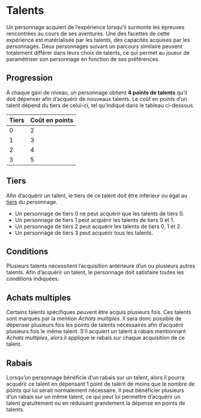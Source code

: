 # Talents

Un personnage acquiert de l’expérience lorsqu’il surmonte les épreuves rencontrées au cours de ses aventures. Une des facettes de cette expérience est matérialisée par les talents, des capacités acquises par les personnages. Deux personnages suivant un parcours similaire peuvent totalement différer dans leurs choix de talents, ce qui permet au joueur de paramétriser son personnage en fonction de ses préférences.

## Progression

À chaque gain de niveau, un personnage obtient **4 points de talents** qu’il doit dépenser afin d’acquérir de nouveaux talents. Le coût en points d’un talent dépend du tiers de celui-ci, tel qu’indiqué dans le tableau ci-dessous.

| Tiers | Coût en points |
| ----- | -------------- |
| 0     | 2              |
| 1     | 3              |
| 2     | 4              |
| 3     | 5              |

## Tiers

Afin d’acquérir un talent, le tiers de ce talent doit être inférieur ou égal au [tiers](/docs/tiers.md) du personnage.

- Un personnage de tiers 0 ne peut acquérir que les talents de tiers 0.
- Un personnage de tiers 1 peut acquérir les talents de tiers 0 et 1.
- Un personnage de tiers 2 peut acquérir les talents de tiers 0, 1 et 2.
- Un personnage de tiers 3 peut acquérir tous les talents.

## Conditions

Plusieurs talents nécessitent l’acquisition antérieure d’un ou plusieurs autres talents. Afin d’acquérir un talent, le personnage doit satisfaire toutes les conditions indiquées.

## Achats multiples

Certains talents spécifiques peuvent être acquis plusieurs fois. Ces talents sont marqués par la mention _Achats multiples_. Il sera donc possible de dépenser plusieurs fois les points de talents nécessaires afin d’acquérir plusieurs fois le même talent. S’il acquiert un talent à rabais mentionnant _Achats multiples_, alors il applique le rabais sur chaque acquisition de ce talent.

## Rabais

Lorsqu’un personnage bénéficie d’un rabais sur un talent, alors il pourra acquérir ce talent en dépensant 1 point de talent de moins que le nombre de points qui lui serait normalement nécessaire. Il peut bénéficier plusieurs d’un rabais sur un même talent, ce qui peut lui permettre d’acquérir un talent gratuitement ou en réduisant grandement la dépense en points de talents.
